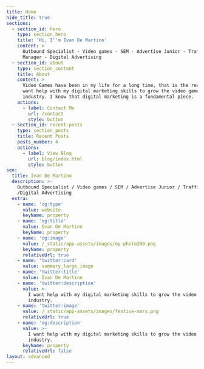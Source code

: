 ```yaml
---
title: Home
hide_title: true
sections:
  - section_id: hero
    type: section_hero
    title: 'Hi, I''m Ivan De Martino'
    content: >
      Outbound Specialist - Video games - SEM - Advertise Junior - Traffic
      Manager - Digital Advertising
  - section_id: about
    type: section_content
    title: About
    content: >
      Video Games have been in my life for a long time, that is the reason I
      want help with my digital marketing skills to grow the video game
      industry. I know that digital marketing is a fundamental piece.
    actions:
      - label: Contact Me
        url: /contact
        style: button
  - section_id: recent-posts
    type: section_posts
    title: Recent Posts
    posts_number: 4
    actions:
      - label: View Blog
        url: blog/index.html
        style: button
seo:
  title: Ivan De Martino
  description: >-
    Outbound Specialist / Video games / SEM / Advertise Junior / Traffic Manager
    /Digital Advertising
  extra:
    - name: 'og:type'
      value: website
      keyName: property
    - name: 'og:title'
      value: Ivan De Martino
      keyName: property
    - name: 'og:image'
      value: /_static/app-assets/images/my-photo200.png
      keyName: property
      relativeUrl: true
    - name: 'twitter:card'
      value: summary_large_image
    - name: 'twitter:title'
      value: Ivan De Martino
    - name: 'twitter:description'
      value: >-
        I want help with my digital marketing skills to grow the video game
        industry.
    - name: 'twitter:image'
      value: /_static/app-assets/images/festive-mars.png
      relativeUrl: true
    - name: 'og:description'
      value: >-
        I want help with my digital marketing skills to grow the video game
        industry.
      keyName: property
      relativeUrl: false
layout: advanced
---
```

